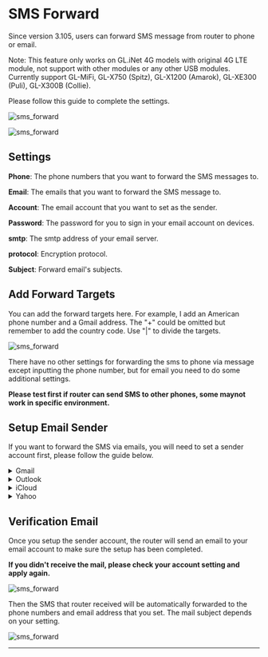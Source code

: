 # SMS Forward

Since version 3.105, users can forward SMS message from router to phone or email.

Note: This feature only works on GL.iNet 4G models with original 4G LTE module, not support with other modules or any other USB modules. Currently support GL-MiFi, GL-X750 (Spitz), GL-X1200 (Amarok), GL-XE300 (Puli), GL-X300B (Collie). 

Please follow this guide to complete the settings.

![sms_forward](https://static.gl-inet.com/docs/en/3/app/sms_forward/4G_page.png)

![sms_forward](https://static.gl-inet.com/docs/en/3/app/sms_forward/setting.png)

## Settings 

**Phone**: The phone numbers that you want to forward the SMS messages to.

**Email**: The emails that you want to forward the SMS message to.

**Account**: The email account that you want to set as the sender.

**Password**: The password for you to sign in your email account on devices.

**smtp**: The smtp address of your email server.

**protocol**: Encryption protocol.

**Subject**: Forward email's subjects.

## Add Forward Targets

You can add the forward targets here. For example, I add an American phone number and a Gmail address. The "+" could be omitted but remember to add the country code. Use "|" to divide the targets.

![sms_forward](https://static.gl-inet.com/docs/en/3/app/sms_forward/add.png)

There have no other settings for forwarding the sms to phone via message except inputting the phone number, but for email you need to do some additional settings.

**Please test first if router can send SMS to other phones, some maynot work in specific environment.**

## Setup Email Sender

If you want to forward the SMS via emails, you will need to set a sender account first, please follow the guide below.


<details>
<summary>Gmail</summary>
<p>For Gmail, there are two kinds if password to login as the mail sender, password or App password.</p>

For the APP Password, you need to login your google account and create it. (Need to enable two-steps verification first)

<p><img alt="sms" src="https://static.gl-inet.com/docs/en/3/app/sms_forward/app_password.png"> </p>

If you want to use origin password, you need to enable "Less Secure App Access", which is conflict with two-steps verification.

<p><img alt="sms" src="https://static.gl-inet.com/docs/en/3/app/sms_forward/less_secure.png"> </p>

Both 465 and 587 ports are useable.

<p>Example:</p>

<p><img alt="sms" src="https://static.gl-inet.com/docs/en/3/app/sms_forward/gmail.png"> </p>

</details>

<details>
<summary>Outlook</summary>
<p>For Outlook, you can use password directly without any setting, and it supports port 587. </p>

<p>Example:</p>

<p><img alt="sms" src="https://static.gl-inet.com/docs/en/3/app/sms_forward/outlook.png"> </p>

</details>


<details>
<summary>iCloud</summary>
<p>For iCloud, you need to set an app password for login, and it supports port 587.</p>

<p><img alt="sms" src="https://static.gl-inet.com/docs/en/3/app/sms_forward/icloudapp.png"> </p>

<p>Example:</p>

<p><img alt="sms" src="https://static.gl-inet.com/docs/en/3/app/sms_forward/icloud.png"> </p>

</details>



<details>
<summary>Yahoo</summary>
<p>For Yahoo, you need to set an app password for login, and it supports both port 465 and 587.</p>

<p><img alt="sms" src="https://static.gl-inet.com/docs/en/3/app/sms_forward/yahooapp.png"> </p>

<p>Example:</p>

<p><img alt="sms" src="https://static.gl-inet.com/docs/en/3/app/sms_forward/yahoo.png"> </p>

</details>


## Verification Email

Once you setup the sender account, the router will send an email to your email account to make sure the setup has been completed.

**If you didn't receive the mail, please check your account setting and apply again.**

![sms_forward](https://static.gl-inet.com/docs/en/3/app/sms_forward/verification.png)

Then the SMS that router received will be automatically forwarded to the phone numbers and email address that you set. The mail subject depends on your setting.

![sms_forward](https://static.gl-inet.com/docs/en/3/app/sms_forward/forward_email.png)

---